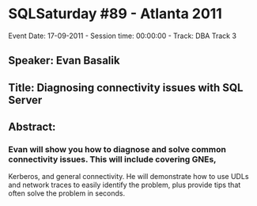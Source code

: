 # SQLSaturday #89 - Atlanta 2011
Event Date: 17-09-2011 - Session time: 00:00:00 - Track: DBA Track 3
## Speaker: Evan Basalik
## Title: Diagnosing connectivity issues with SQL Server
## Abstract:
### Evan will show you how to diagnose and solve common connectivity issues.  This will include covering GNEs, 
Kerberos, and general connectivity.  He will demonstrate how to use UDLs and network traces to 
easily identify the problem, plus provide tips that often solve the problem in seconds.

